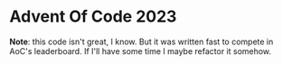# Advent Of Code 2023

**Note**: this code isn't great, I know. But it was written fast to compete in AoC's leaderboard. If I'll have some time I maybe refactor it somehow.